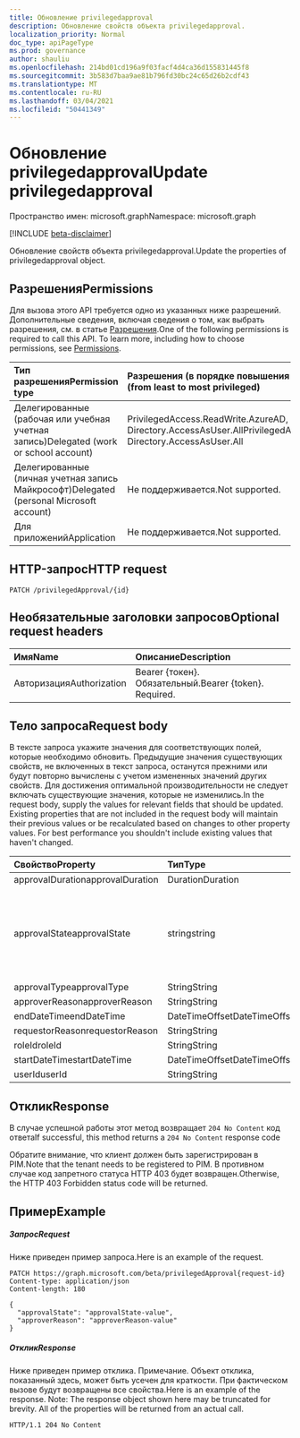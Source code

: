 ```yaml
---
title: Обновление privilegedapproval
description: Обновление свойств объекта privilegedapproval.
localization_priority: Normal
doc_type: apiPageType
ms.prod: governance
author: shauliu
ms.openlocfilehash: 214bd01cd196a9f03facf4d4ca36d155831445f8
ms.sourcegitcommit: 3b583d7baa9ae81b796fd30bc24c65d26b2cdf43
ms.translationtype: MT
ms.contentlocale: ru-RU
ms.lasthandoff: 03/04/2021
ms.locfileid: "50441349"
---
```

# <a name="update-privilegedapproval"></a><span data-ttu-id="e9555-103">Обновление privilegedapproval</span><span class="sxs-lookup"><span data-stu-id="e9555-103">Update privilegedapproval</span></span>

<span data-ttu-id="e9555-104">Пространство имен: microsoft.graph</span><span class="sxs-lookup"><span data-stu-id="e9555-104">Namespace: microsoft.graph</span></span>

[!INCLUDE [beta-disclaimer](../../includes/beta-disclaimer.md)]

<span data-ttu-id="e9555-105">Обновление свойств объекта privilegedapproval.</span><span class="sxs-lookup"><span data-stu-id="e9555-105">Update the properties of privilegedapproval object.</span></span>
## <a name="permissions"></a><span data-ttu-id="e9555-106">Разрешения</span><span class="sxs-lookup"><span data-stu-id="e9555-106">Permissions</span></span>
<span data-ttu-id="e9555-p101">Для вызова этого API требуется одно из указанных ниже разрешений. Дополнительные сведения, включая сведения о том, как выбрать разрешения, см. в статье [Разрешения](/graph/permissions-reference).</span><span class="sxs-lookup"><span data-stu-id="e9555-p101">One of the following permissions is required to call this API. To learn more, including how to choose permissions, see [Permissions](/graph/permissions-reference).</span></span>


|<span data-ttu-id="e9555-109">Тип разрешения</span><span class="sxs-lookup"><span data-stu-id="e9555-109">Permission type</span></span>      | <span data-ttu-id="e9555-110">Разрешения (в порядке повышения привилегий)</span><span class="sxs-lookup"><span data-stu-id="e9555-110">Permissions (from least to most privileged)</span></span>              |
|:--------------------|:---------------------------------------------------------|
|<span data-ttu-id="e9555-111">Делегированные (рабочая или учебная учетная запись)</span><span class="sxs-lookup"><span data-stu-id="e9555-111">Delegated (work or school account)</span></span> | <span data-ttu-id="e9555-112">PrivilegedAccess.ReadWrite.AzureAD, Directory.AccessAsUser.All</span><span class="sxs-lookup"><span data-stu-id="e9555-112">PrivilegedAccess.ReadWrite.AzureAD, Directory.AccessAsUser.All</span></span>    |
|<span data-ttu-id="e9555-113">Делегированные (личная учетная запись Майкрософт)</span><span class="sxs-lookup"><span data-stu-id="e9555-113">Delegated (personal Microsoft account)</span></span> | <span data-ttu-id="e9555-114">Не поддерживается.</span><span class="sxs-lookup"><span data-stu-id="e9555-114">Not supported.</span></span>    |
|<span data-ttu-id="e9555-115">Для приложений</span><span class="sxs-lookup"><span data-stu-id="e9555-115">Application</span></span> | <span data-ttu-id="e9555-116">Не поддерживается.</span><span class="sxs-lookup"><span data-stu-id="e9555-116">Not supported.</span></span> |

## <a name="http-request"></a><span data-ttu-id="e9555-117">HTTP-запрос</span><span class="sxs-lookup"><span data-stu-id="e9555-117">HTTP request</span></span>
<!-- { "blockType": "ignored" } -->
```http
PATCH /privilegedApproval/{id}
```
## <a name="optional-request-headers"></a><span data-ttu-id="e9555-118">Необязательные заголовки запросов</span><span class="sxs-lookup"><span data-stu-id="e9555-118">Optional request headers</span></span>
| <span data-ttu-id="e9555-119">Имя</span><span class="sxs-lookup"><span data-stu-id="e9555-119">Name</span></span>       | <span data-ttu-id="e9555-120">Описание</span><span class="sxs-lookup"><span data-stu-id="e9555-120">Description</span></span>|
|:-----------|:-----------|
| <span data-ttu-id="e9555-121">Авторизация</span><span class="sxs-lookup"><span data-stu-id="e9555-121">Authorization</span></span>  | <span data-ttu-id="e9555-p102">Bearer {токен}. Обязательный.</span><span class="sxs-lookup"><span data-stu-id="e9555-p102">Bearer {token}. Required.</span></span> |

## <a name="request-body"></a><span data-ttu-id="e9555-124">Тело запроса</span><span class="sxs-lookup"><span data-stu-id="e9555-124">Request body</span></span>
<span data-ttu-id="e9555-p103">В тексте запроса укажите значения для соответствующих полей, которые необходимо обновить. Предыдущие значения существующих свойств, не включенных в текст запроса, останутся прежними или будут повторно вычислены с учетом измененных значений других свойств. Для достижения оптимальной производительности не следует включать существующие значения, которые не изменились.</span><span class="sxs-lookup"><span data-stu-id="e9555-p103">In the request body, supply the values for relevant fields that should be updated. Existing properties that are not included in the request body will maintain their previous values or be recalculated based on changes to other property values. For best performance you shouldn't include existing values that haven't changed.</span></span>

| <span data-ttu-id="e9555-128">Свойство</span><span class="sxs-lookup"><span data-stu-id="e9555-128">Property</span></span>     | <span data-ttu-id="e9555-129">Тип</span><span class="sxs-lookup"><span data-stu-id="e9555-129">Type</span></span>   |<span data-ttu-id="e9555-130">Описание</span><span class="sxs-lookup"><span data-stu-id="e9555-130">Description</span></span>|
|:---------------|:--------|:----------|
|<span data-ttu-id="e9555-131">approvalDuration</span><span class="sxs-lookup"><span data-stu-id="e9555-131">approvalDuration</span></span>|<span data-ttu-id="e9555-132">Duration</span><span class="sxs-lookup"><span data-stu-id="e9555-132">Duration</span></span>||
|<span data-ttu-id="e9555-133">approvalState</span><span class="sxs-lookup"><span data-stu-id="e9555-133">approvalState</span></span>|<span data-ttu-id="e9555-134">string</span><span class="sxs-lookup"><span data-stu-id="e9555-134">string</span></span>| <span data-ttu-id="e9555-135">Возможные значения: `pending`, `approved`, `denied`, `aborted`, `canceled`.</span><span class="sxs-lookup"><span data-stu-id="e9555-135">Possible values are: `pending`, `approved`, `denied`, `aborted`, `canceled`.</span></span>|
|<span data-ttu-id="e9555-136">approvalType</span><span class="sxs-lookup"><span data-stu-id="e9555-136">approvalType</span></span>|<span data-ttu-id="e9555-137">String</span><span class="sxs-lookup"><span data-stu-id="e9555-137">String</span></span>||
|<span data-ttu-id="e9555-138">approverReason</span><span class="sxs-lookup"><span data-stu-id="e9555-138">approverReason</span></span>|<span data-ttu-id="e9555-139">String</span><span class="sxs-lookup"><span data-stu-id="e9555-139">String</span></span>||
|<span data-ttu-id="e9555-140">endDateTime</span><span class="sxs-lookup"><span data-stu-id="e9555-140">endDateTime</span></span>|<span data-ttu-id="e9555-141">DateTimeOffset</span><span class="sxs-lookup"><span data-stu-id="e9555-141">DateTimeOffset</span></span>||
|<span data-ttu-id="e9555-142">requestorReason</span><span class="sxs-lookup"><span data-stu-id="e9555-142">requestorReason</span></span>|<span data-ttu-id="e9555-143">String</span><span class="sxs-lookup"><span data-stu-id="e9555-143">String</span></span>||
|<span data-ttu-id="e9555-144">roleId</span><span class="sxs-lookup"><span data-stu-id="e9555-144">roleId</span></span>|<span data-ttu-id="e9555-145">String</span><span class="sxs-lookup"><span data-stu-id="e9555-145">String</span></span>||
|<span data-ttu-id="e9555-146">startDateTime</span><span class="sxs-lookup"><span data-stu-id="e9555-146">startDateTime</span></span>|<span data-ttu-id="e9555-147">DateTimeOffset</span><span class="sxs-lookup"><span data-stu-id="e9555-147">DateTimeOffset</span></span>||
|<span data-ttu-id="e9555-148">userId</span><span class="sxs-lookup"><span data-stu-id="e9555-148">userId</span></span>|<span data-ttu-id="e9555-149">String</span><span class="sxs-lookup"><span data-stu-id="e9555-149">String</span></span>||

## <a name="response"></a><span data-ttu-id="e9555-150">Отклик</span><span class="sxs-lookup"><span data-stu-id="e9555-150">Response</span></span>

<span data-ttu-id="e9555-151">В случае успешной работы этот метод возвращает `204 No Content` код ответа</span><span class="sxs-lookup"><span data-stu-id="e9555-151">If successful, this method returns a `204 No Content` response code</span></span>

<span data-ttu-id="e9555-152">Обратите внимание, что клиент должен быть зарегистрирован в PIM.</span><span class="sxs-lookup"><span data-stu-id="e9555-152">Note that the tenant needs to be registered to PIM.</span></span> <span data-ttu-id="e9555-153">В противном случае код запретного статуса HTTP 403 будет возвращен.</span><span class="sxs-lookup"><span data-stu-id="e9555-153">Otherwise, the HTTP 403 Forbidden status code will be returned.</span></span>

## <a name="example"></a><span data-ttu-id="e9555-154">Пример</span><span class="sxs-lookup"><span data-stu-id="e9555-154">Example</span></span>
##### <a name="request"></a><span data-ttu-id="e9555-155">Запрос</span><span class="sxs-lookup"><span data-stu-id="e9555-155">Request</span></span>
<span data-ttu-id="e9555-156">Ниже приведен пример запроса.</span><span class="sxs-lookup"><span data-stu-id="e9555-156">Here is an example of the request.</span></span>
<!-- {
  "blockType": "request",
  "name": "update_privilegedapproval"
}-->
```http
PATCH https://graph.microsoft.com/beta/privilegedApproval{request-id}
Content-type: application/json
Content-length: 180

{
  "approvalState": "approvalState-value",
  "approverReason": "approverReason-value"
}
```
##### <a name="response"></a><span data-ttu-id="e9555-157">Отклик</span><span class="sxs-lookup"><span data-stu-id="e9555-157">Response</span></span>
<span data-ttu-id="e9555-p105">Ниже приведен пример отклика. Примечание. Объект отклика, показанный здесь, может быть усечен для краткости. При фактическом вызове будут возвращены все свойства.</span><span class="sxs-lookup"><span data-stu-id="e9555-p105">Here is an example of the response. Note: The response object shown here may be truncated for brevity. All of the properties will be returned from an actual call.</span></span>
<!-- {
  "blockType": "response",
  "truncated": true,
  "@odata.type": "microsoft.graph.privilegedApproval"
} -->
```http
HTTP/1.1 204 No Content
```

<!-- uuid: 8fcb5dbc-d5aa-4681-8e31-b001d5168d79
2015-10-25 14:57:30 UTC -->
<!--
{
  "type": "#page.annotation",
  "description": "Update privilegedapproval",
  "keywords": "",
  "section": "documentation",
  "tocPath": "",
  "suppressions": []
}
-->


